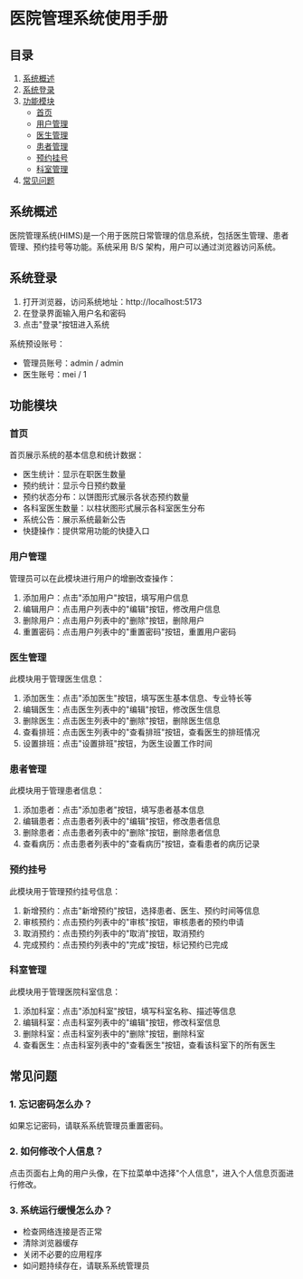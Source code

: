 # 医院管理系统使用手册

## 目录

1. [系统概述](#系统概述)
2. [系统登录](#系统登录)
3. [功能模块](#功能模块)
   - [首页](#首页)
   - [用户管理](#用户管理)
   - [医生管理](#医生管理)
   - [患者管理](#患者管理)
   - [预约挂号](#预约挂号)
   - [科室管理](#科室管理)
4. [常见问题](#常见问题)

## 系统概述

医院管理系统(HIMS)是一个用于医院日常管理的信息系统，包括医生管理、患者管理、预约挂号等功能。系统采用 B/S 架构，用户可以通过浏览器访问系统。

## 系统登录

1. 打开浏览器，访问系统地址：http://localhost:5173
2. 在登录界面输入用户名和密码
3. 点击"登录"按钮进入系统

系统预设账号：

- 管理员账号：admin / admin
- 医生账号：mei / 1

## 功能模块

### 首页

首页展示系统的基本信息和统计数据：

- 医生统计：显示在职医生数量
- 预约统计：显示今日预约数量
- 预约状态分布：以饼图形式展示各状态预约数量
- 各科室医生数量：以柱状图形式展示各科室医生分布
- 系统公告：展示系统最新公告
- 快捷操作：提供常用功能的快捷入口

### 用户管理

管理员可以在此模块进行用户的增删改查操作：

1. 添加用户：点击"添加用户"按钮，填写用户信息
2. 编辑用户：点击用户列表中的"编辑"按钮，修改用户信息
3. 删除用户：点击用户列表中的"删除"按钮，删除用户
4. 重置密码：点击用户列表中的"重置密码"按钮，重置用户密码

### 医生管理

此模块用于管理医生信息：

1. 添加医生：点击"添加医生"按钮，填写医生基本信息、专业特长等
2. 编辑医生：点击医生列表中的"编辑"按钮，修改医生信息
3. 删除医生：点击医生列表中的"删除"按钮，删除医生信息
4. 查看排班：点击医生列表中的"查看排班"按钮，查看医生的排班情况
5. 设置排班：点击"设置排班"按钮，为医生设置工作时间

### 患者管理

此模块用于管理患者信息：

1. 添加患者：点击"添加患者"按钮，填写患者基本信息
2. 编辑患者：点击患者列表中的"编辑"按钮，修改患者信息
3. 删除患者：点击患者列表中的"删除"按钮，删除患者信息
4. 查看病历：点击患者列表中的"查看病历"按钮，查看患者的病历记录

### 预约挂号

此模块用于管理预约挂号信息：

1. 新增预约：点击"新增预约"按钮，选择患者、医生、预约时间等信息
2. 审核预约：点击预约列表中的"审核"按钮，审核患者的预约申请
3. 取消预约：点击预约列表中的"取消"按钮，取消预约
4. 完成预约：点击预约列表中的"完成"按钮，标记预约已完成

### 科室管理

此模块用于管理医院科室信息：

1. 添加科室：点击"添加科室"按钮，填写科室名称、描述等信息
2. 编辑科室：点击科室列表中的"编辑"按钮，修改科室信息
3. 删除科室：点击科室列表中的"删除"按钮，删除科室
4. 查看医生：点击科室列表中的"查看医生"按钮，查看该科室下的所有医生

## 常见问题

### 1. 忘记密码怎么办？

如果忘记密码，请联系系统管理员重置密码。

### 2. 如何修改个人信息？

点击页面右上角的用户头像，在下拉菜单中选择"个人信息"，进入个人信息页面进行修改。

### 3. 系统运行缓慢怎么办？

- 检查网络连接是否正常
- 清除浏览器缓存
- 关闭不必要的应用程序
- 如问题持续存在，请联系系统管理员
